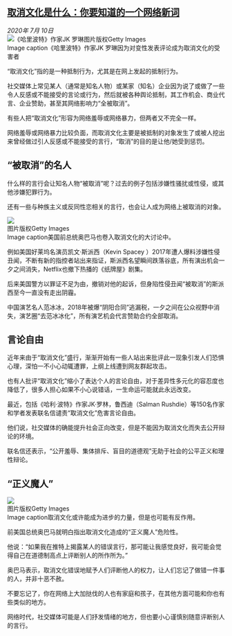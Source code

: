 <!--1594421197000-->
[取消文化是什么：你要知道的一个网络新词](http://www.bbc.com/zhongwen/simp/world-53366321)
------

<div><i>2020年 7月 10日</i></div><div><div class="story-body__inner" property="articleBody"><div class="media-landscape has-caption full-width lead"><span class="image-and-copyright-container"><img class="js-image-replace" alt="《哈里波特》作家JK 罗琳" src="https://images.weserv.nl/?url=ichef.bbci.co.uk/news/640/cpsprodpb/BB61/production/_113296974_image2.png"><span class="off-screen">图片版权</span><span class="story-image-copyright">Getty Images</span></span><figcaption class="media-caption"><span class="off-screen">Image caption</span><span class="media-caption__text">《哈里波特》作家JK 罗琳因为对变性发表评论成为取消文化的受害者</span></figcaption></div><p class="story-body__introduction">“取消文化”指的是一种抵制行为，尤其是在网上发起的抵制行为。</p><div id="bbccom_mpu_3" class="bbccom_slot mpu-ad" aria-hidden="true"><div class="bbccom_advert"></div></div><p>社交媒体上常见某人（通常是知名人物）或某家（知名）企业因为说了或做了一些令人反感或不能接受的言论或行为，然后就被各种舆论抵制，其工作机会、商业代言、企业赞助，甚至其网络影响力“全被取消”。</p><p>有些人把“取消文化”形容为网络羞辱或网络暴力，但两者又不完全一样。</p><div id="bbccom_mpu_1_2" class="bbccom_slot mpu-ad" aria-hidden="true"><div class="bbccom_advert"></div></div><p>网络羞辱或网络暴力比较负面，而取消文化主要是被抵制的对象发生了或被人挖出来曾经做过引人反感或不能接受的言行，“取消”的目的是让他/她受到惩罚。</p><h2 class="story-body__crosshead">“被取消”的名人</h2><p>什么样的言行会让知名人物“被取消”呢？过去的例子包括涉嫌性骚扰或性侵，或其他涉嫌犯罪行为。</p><p>还有一些与种族主义或反同性恋相关的言行，也会让人成为网络上被取消的对象。</p><div class="media-landscape has-caption full-width"><span class="image-and-copyright-container"><img src="https://images.weserv.nl/?url=ichef.bbci.co.uk/news/640/cpsprodpb/2309/production/_113296980_image4.png"><br><span class="off-screen">图片版权</span><span class="story-image-copyright">Getty Images</span></span><figcaption class="media-caption"><span class="off-screen">Image caption</span><span class="media-caption__text">美国前总统奥巴马也卷入取消文化的大讨论中。</span></figcaption></div><p>例如美国好莱坞名演员凯文·斯派西（Kevin Spacey ）2017年遭人爆料涉嫌性侵丑闻，不断有新的指控者站出来指证，斯派西名望瞬间跌落谷底，所有演出机会一夕之间消失，Netflix也撤下热播的《纸牌屋》剧集。</p><p>后来美国警方以罪证不足为由，撤销对他的起诉，但身陷性侵丑闻“被取消”的斯派西至今一直没有走出阴霾。</p><p>中国演艺名人范冰冰，2018年被爆“阴阳合同”逃漏税，一夕之间在公众视野中消失，演艺圈“去范冰冰化”，所有演艺机会代言赞助合约全部取消。</p><h2 class="story-body__crosshead">言论自由</h2><p>近年来由于“取消文化”盛行，渐渐开始有一些人站出来批评此一现象引发人们恐惧心理，深怕一不小心动辄遭罪，上纲上线遭到网友群起攻击。</p><p>也有人批评“取消文化”缩小了表达个人的言论自由，对于差异性多元化的容忍度也降低了，很多人担心如果不小心说错话，一生命运可能就此永远改变。</p><p>最近，包括《哈利·波特》作家JK·罗林，鲁西迪（Salman Rushdie）等150名作家和学者发表联名信谴责“取消文化”危害言论自由。</p><p>他们说，社交媒体的确能提升社会正向改变，但是不能因为取消文化而失去公开辩论的环境。</p><p>联名信还表示，“公开羞辱、集体排斥、盲目的道德观”无助于社会的公平正义和理性辩论。</p><h2 class="story-body__crosshead">“正义魔人”</h2><div class="media-landscape has-caption full-width"><span class="image-and-copyright-container"><img src="https://images.weserv.nl/?url=ichef.bbci.co.uk/news/640/cpsprodpb/157A1/production/_113296978_image1.png"><br><span class="off-screen">图片版权</span><span class="story-image-copyright">Getty Images</span></span><figcaption class="media-caption"><span class="off-screen">Image caption</span><span class="media-caption__text">取消文化或许能成为进步的力量，但是也可能有反作用。</span></figcaption></div><p>前美国总统奥巴马就明白指出取消文化造成的“正义魔人”危险性。</p><p>他说：“如果我在推特上揭露某人的错误言行，那可能让我感觉良好，我可能会觉得自己在道德制高点上评断别人的所作所为。”</p><p>奥巴马表示，取消文化错误地赋予人们评断他人的权力，让人们忘记了做错一件事的人，并非十恶不赦。</p><p>不要忘记了，你在网络上大加挞伐的人也有家庭和孩子，在其他方面可能和你也有些类似的地方。</p><p>网络时代，社交媒体可能是人们抒发情绪的地方，但也要小心谨慎别随意评断别人的言行。</p></div></div>

